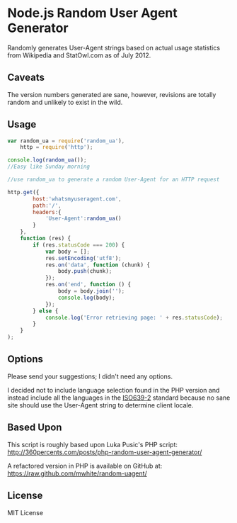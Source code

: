 Node.js Random User Agent Generator
===================================
Randomly generates User-Agent strings based on actual usage statistics from Wikipedia and StatOwl.com as of July 2012.

Caveats
-------
The version numbers generated are sane, however, revisions are totally random and unlikely to exist in the wild.

Usage
-----
```js
var random_ua = require('random_ua'),
    http = require('http');

console.log(random_ua());
//Easy like Sunday morning

//use random_ua to generate a random User-Agent for an HTTP request

http.get({
        host:'whatsmyuseragent.com',
        path:'/',
        headers:{
            'User-Agent':random_ua()
        }
    },
    function (res) {
        if (res.statusCode === 200) {
            var body = [];
            res.setEncoding('utf8');
            res.on('data', function (chunk) {
                body.push(chunk);
            });
            res.on('end', function () {
                body = body.join('');
                console.log(body);
            });
        } else {
            console.log('Error retrieving page: ' + res.statusCode);
        }
    }
);
````

Options
-------
Please send your suggestions; I didn't need any options.

I decided not to include language selection found in the PHP version and instead include all the languages in the
[ISO639-2](http://www.loc.gov/standards/iso639-2/) standard because no sane site should use the User-Agent string
to determine client locale.

Based Upon
----------
This script is roughly based upon Luka Pusic's PHP script: http://360percents.com/posts/php-random-user-agent-generator/

A refactored version in PHP is available on GitHub at:
https://raw.github.com/mwhite/random-uagent/

License
-------
MIT License